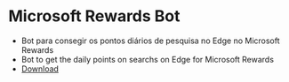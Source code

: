 # Microsoft Rewards Bot

- Bot para consegir os pontos diários de pesquisa no Edge no Microsoft Rewards
- Bot to get the daily points on searchs on Edge for Microsoft Rewards
- [Download](https://github.com/Dougu77/microsoft-rewards-points-bot/raw/main/Microsoft%20Rewards.exe)
